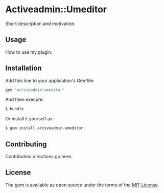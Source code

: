 # Activeadmin::Umeditor
Short description and motivation.

## Usage
How to use my plugin.

## Installation
Add this line to your application's Gemfile:

```ruby
gem 'activeadmin-umeditor'
```

And then execute:
```bash
$ bundle
```

Or install it yourself as:
```bash
$ gem install activeadmin-umeditor
```

## Contributing
Contribution directions go here.

## License
The gem is available as open source under the terms of the [MIT License](http://opensource.org/licenses/MIT).
